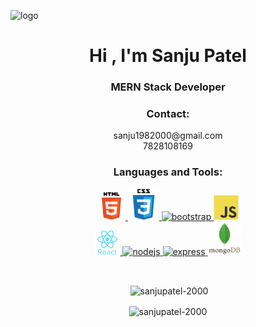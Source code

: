 ![logo](https://img.lovepik.com/photo/48013/0627.jpg_wh860.jpg)
<h1 align="center">Hi , I'm Sanju Patel</h1>
<h3 align="center">MERN Stack Developer</h3>
<div align="center">
  <h3 >Contact:</h3>
   sanju1982000@gmail.com 
   <br/>
   7828108169
<div/>
<h3 align="center">Languages and Tools:</h3>
  
<p align="center">
     <a href="https://www.w3.org/html/" target="_blank" rel="noreferrer">
       <img src="https://raw.githubusercontent.com/devicons/devicon/master/icons/html5/html5-original-wordmark.svg" alt="html5" width="45" height="45"/>
     </a> 
      <a href="https://www.w3schools.com/css/" target="_blank" rel="noreferrer"> 
        <img src="https://raw.githubusercontent.com/devicons/devicon/master/icons/css3/css3-original-wordmark.svg" alt="css3" width="50" 
       height="50"/>
    </a>
     <a href="https://getbootstrap.com" target="_blank" rel="noreferrer"> 
        <img src="https://github.com/twbs.png" alt="bootstrap" 
        width="40" height="40"/>
     </a> 
   <a href="https://developer.mozilla.org/en-US/docs/Web/JavaScript" target="_blank" rel="noreferrer"> 
       <img src="https://raw.githubusercontent.com/devicons/devicon/master/icons/javascript/javascript-original.svg" 
     alt="javascript" width="40" height="40"/> 
    </a>
   <br/>
    <a href="https://reactjs.org/" target="_blank" rel="noreferrer"> 
    <img src="https://raw.githubusercontent.com/devicons/devicon/master/icons/react/react-original-wordmark.svg" alt="react" width="40" 
  height="40"/> 
    </a> 
  <a href="https://nodejs.org" target="_blank" rel="noreferrer">
   <img src="https://cdn-icons-png.flaticon.com/512/919/919825.png" alt="nodejs" width="40" 
    height="40"/>
   </a>
     <a href="https://expressjs.com" target="_blank" rel="noreferrer"> 
       <img src="https://ajeetchaulagain.com/static/7cb4af597964b0911fe71cb2f8148d64/87351/express-js.png" alt="express" width="45" 
      height="45"/>
     </a> 
  <a href="https://www.mongodb.com/" target="_blank" rel="noreferrer">
    <img src="https://raw.githubusercontent.com/devicons/devicon/master/icons/mongodb/mongodb-original-wordmark.svg" alt="mongodb" width="53" height="53"/>
  </a>
</p>
<br/>

<p>&nbsp;<img align="center" src="https://github-readme-stats.vercel.app/api?username=sanjupatel-2000&show_icons=true&locale=en" alt="sanjupatel-2000" /></p>
<p><img align="center" src="https://github-readme-streak-stats.herokuapp.com/?user=sanjupatel-2000&" alt="sanjupatel-2000" /></p>
